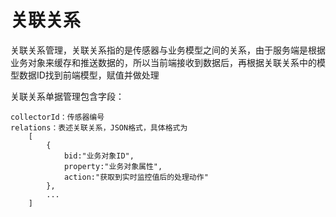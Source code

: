 # 关联关系

关联关系管理，关联关系指的是传感器与业务模型之间的关系，由于服务端是根据业务对象来缓存和推送数据的，所以当前端接收到数据后，再根据关联关系中的模型数据ID找到前端模型，赋值并做处理

关联关系单据管理包含字段：
	collectorId：传感器编号	relations：表述关联关系，JSON格式，具体格式为		[
			{				bid:"业务对象ID", 				property:"业务对象属性", 				action:"获取到实时监控值后的处理动作"			},
			...
		]